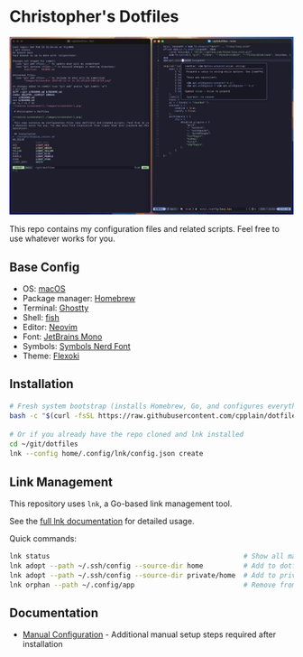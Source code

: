 # Christopher's Dotfiles

![neovim screenshot](./images/screenshot-1.png)

This repo contains my configuration files and related scripts. Feel free to use whatever works for you.

## Base Config

- OS: [macOS](https://support.apple.com/macos)
- Package manager: [Homebrew](https://brew.sh)
- Terminal: [Ghostty](https://ghostty.org/)
- Shell: [fish](https://fishshell.com)
- Editor: [Neovim](https://github.com/neovim/neovim)
- Font: [JetBrains Mono](https://www.jetbrains.com/lp/mono)
- Symbols: [Symbols Nerd Font](https://www.nerdfonts.com)
- Theme: [Flexoki](https://github.com/cpplain/flexoki.nvim)

## Installation

```bash
# Fresh system bootstrap (installs Homebrew, Go, and configures everything)
bash -c "$(curl -fsSL https://raw.githubusercontent.com/cpplain/dotfiles/main/bootstrap.sh)"

# Or if you already have the repo cloned and lnk installed
cd ~/git/dotfiles
lnk --config home/.config/lnk/config.json create
```

## Link Management

This repository uses `lnk`, a Go-based link management tool.

See the [full lnk documentation](https://github.com/cpplain/lnk) for detailed usage.

Quick commands:

```bash
lnk status                                                # Show all managed files
lnk adopt --path ~/.ssh/config --source-dir home          # Add to dotfiles
lnk adopt --path ~/.ssh/config --source-dir private/home  # Add to private repo
lnk orphan --path ~/.config/app                           # Remove from dotfiles
```

## Documentation

- [Manual Configuration](docs/manual-config.md) - Additional manual setup steps required after installation
